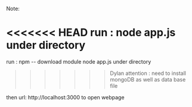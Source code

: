 Note:

<<<<<<< HEAD
run : node app.js under directory
=======
run : npm --  download module
node app.js under directory
>>>>>>> Dylan
attention : need to install mongoDB as well as data base file

then url:    http://localhost:3000
to open webpage
